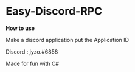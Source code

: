 # Easy-Discord-RPC
 **How to use**

Make a discord application put the Application ID

Discord : jyzo.#6858

Made for fun with C#
